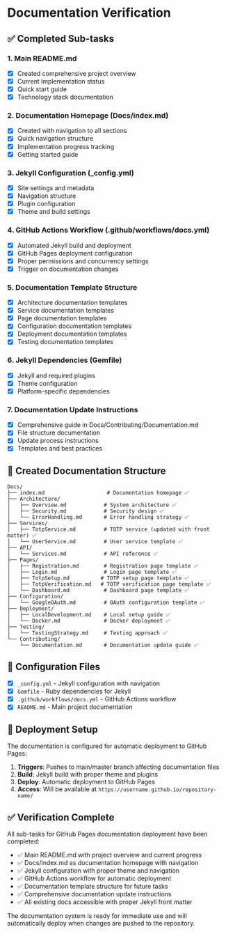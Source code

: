 # Documentation Verification

## ✅ Completed Sub-tasks

### 1. Main README.md
- [x] Created comprehensive project overview
- [x] Current implementation status
- [x] Quick start guide
- [x] Technology stack documentation

### 2. Documentation Homepage (Docs/index.md)
- [x] Created with navigation to all sections
- [x] Quick navigation structure
- [x] Implementation progress tracking
- [x] Getting started guide

### 3. Jekyll Configuration (_config.yml)
- [x] Site settings and metadata
- [x] Navigation structure
- [x] Plugin configuration
- [x] Theme and build settings

### 4. GitHub Actions Workflow (.github/workflows/docs.yml)
- [x] Automated Jekyll build and deployment
- [x] GitHub Pages deployment configuration
- [x] Proper permissions and concurrency settings
- [x] Trigger on documentation changes

### 5. Documentation Template Structure
- [x] Architecture documentation templates
- [x] Service documentation templates
- [x] Page documentation templates
- [x] Configuration documentation templates
- [x] Deployment documentation templates
- [x] Testing documentation templates

### 6. Jekyll Dependencies (Gemfile)
- [x] Jekyll and required plugins
- [x] Theme configuration
- [x] Platform-specific dependencies

### 7. Documentation Update Instructions
- [x] Comprehensive guide in Docs/Contributing/Documentation.md
- [x] File structure documentation
- [x] Update process instructions
- [x] Templates and best practices

## 📁 Created Documentation Structure

```
Docs/
├── index.md                    # Documentation homepage ✅
├── Architecture/
│   ├── Overview.md            # System architecture ✅
│   ├── Security.md            # Security design ✅
│   └── ErrorHandling.md       # Error handling strategy ✅
├── Services/
│   ├── TotpService.md         # TOTP service (updated with front matter) ✅
│   └── UserService.md         # User service template ✅
├── API/
│   └── Services.md            # API reference ✅
├── Pages/
│   ├── Registration.md        # Registration page template ✅
│   ├── Login.md               # Login page template ✅
│   ├── TotpSetup.md          # TOTP setup page template ✅
│   ├── TotpVerification.md   # TOTP verification page template ✅
│   └── Dashboard.md           # Dashboard page template ✅
├── Configuration/
│   └── GoogleOAuth.md         # OAuth configuration template ✅
├── Deployment/
│   ├── LocalDevelopment.md    # Local setup guide ✅
│   └── Docker.md              # Docker deployment ✅
├── Testing/
│   └── TestingStrategy.md     # Testing approach ✅
└── Contributing/
    └── Documentation.md       # Documentation update guide ✅
```

## 🔧 Configuration Files

- [x] `_config.yml` - Jekyll configuration with navigation
- [x] `Gemfile` - Ruby dependencies for Jekyll
- [x] `.github/workflows/docs.yml` - GitHub Actions workflow
- [x] `README.md` - Main project documentation

## 🚀 Deployment Setup

The documentation is configured for automatic deployment to GitHub Pages:

1. **Triggers**: Pushes to main/master branch affecting documentation files
2. **Build**: Jekyll build with proper theme and plugins
3. **Deploy**: Automatic deployment to GitHub Pages
4. **Access**: Will be available at `https://username.github.io/repository-name/`

## ✅ Verification Complete

All sub-tasks for GitHub Pages documentation deployment have been completed:

- ✅ Main README.md with project overview and current progress
- ✅ Docs/index.md as documentation homepage with navigation
- ✅ Jekyll configuration with proper theme and navigation
- ✅ GitHub Actions workflow for automatic deployment
- ✅ Documentation template structure for future tasks
- ✅ Comprehensive documentation update instructions
- ✅ All existing docs accessible with proper Jekyll front matter

The documentation system is ready for immediate use and will automatically deploy when changes are pushed to the repository.